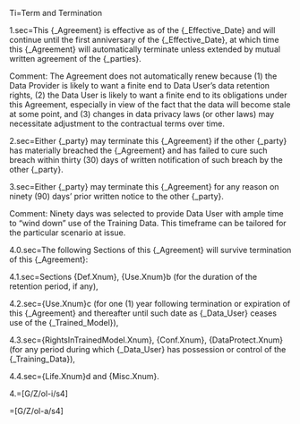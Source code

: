 Ti=Term and Termination

1.sec=This {_Agreement} is effective as of the {_Effective_Date} and will continue until the first anniversary of the {_Effective_Date}, at which time this {_Agreement} will automatically terminate unless extended by mutual written agreement of the {_parties}.

Comment: The Agreement does not automatically renew because (1) the Data Provider is likely to want a finite end to Data User’s data retention rights, (2) the Data User is likely to want a finite end to its obligations under this Agreement, especially in view of the fact that the data will become stale at some point, and (3) changes in data privacy laws (or other laws) may necessitate adjustment to the contractual terms over time.

2.sec=Either {_party} may terminate this {_Agreement} if the other {_party} has materially breached the {_Agreement} and has failed to cure such breach within thirty (30) days of written notification of such breach by the other {_party}.

3.sec=Either {_party} may terminate this {_Agreement} for any reason on ninety (90) days’ prior written notice to the other {_party}.

Comment: Ninety days was selected to provide Data User with ample time to “wind down” use of the Training Data. This timeframe can be tailored for the particular scenario at issue.

4.0.sec=The following Sections of this {_Agreement} will survive termination of this {_Agreement}:

4.1.sec=Sections {Def.Xnum}, {Use.Xnum}b (for the duration of the retention period, if any),

4.2.sec={Use.Xnum}c (for one (1) year following termination or expiration of this {_Agreement} and thereafter until such date as {_Data_User} ceases use of the {_Trained_Model}),

4.3.sec={RightsInTrainedModel.Xnum}, {Conf.Xnum}, {DataProtect.Xnum} (for any period during which {_Data_User} has possession or control of the {_Training_Data}),

4.4.sec={Life.Xnum}d and {Misc.Xnum}.

4.=[G/Z/ol-i/s4]

=[G/Z/ol-a/s4]
